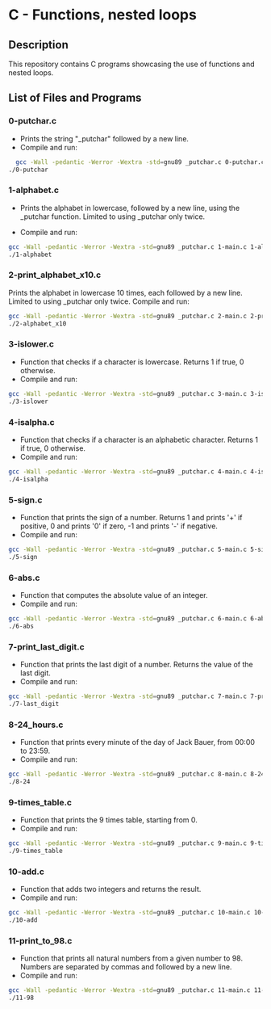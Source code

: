 # C - Functions, nested loops

## Description

This repository contains C programs showcasing the use of functions and nested loops.

## List of Files and Programs

### 0-putchar.c
- Prints the string "_putchar" followed by a new line.
- Compile and run:
```bash
  gcc -Wall -pedantic -Werror -Wextra -std=gnu89 _putchar.c 0-putchar.c -o 0-putchar
./0-putchar
```

### 1-alphabet.c
- Prints the alphabet in lowercase, followed by a new line, using the _putchar function.
Limited to using _putchar only twice.

- Compile and run:
```bash
gcc -Wall -pedantic -Werror -Wextra -std=gnu89 _putchar.c 1-main.c 1-alphabet.c -o 1-alphabet
./1-alphabet
```
### 2-print_alphabet_x10.c
Prints the alphabet in lowercase 10 times, each followed by a new line.
Limited to using _putchar only twice.
Compile and run:
```bash
gcc -Wall -pedantic -Werror -Wextra -std=gnu89 _putchar.c 2-main.c 2-print_alphabet_x10.c -o 2-alphabet_x10
./2-alphabet_x10
```

### 3-islower.c
- Function that checks if a character is lowercase.
Returns 1 if true, 0 otherwise.
- Compile and run:
```bash
gcc -Wall -pedantic -Werror -Wextra -std=gnu89 _putchar.c 3-main.c 3-islower.c -o 3-islower
./3-islower
```

### 4-isalpha.c
- Function that checks if a character is an alphabetic character.
Returns 1 if true, 0 otherwise.
- Compile and run:
```bash
gcc -Wall -pedantic -Werror -Wextra -std=gnu89 _putchar.c 4-main.c 4-isalpha.c -o 4-isalpha
./4-isalpha
```
### 5-sign.c
- Function that prints the sign of a number.
Returns 1 and prints '+' if positive, 0 and prints '0' if zero, -1 and prints '-' if negative.
- Compile and run:
```bash
gcc -Wall -pedantic -Werror -Wextra -std=gnu89 _putchar.c 5-main.c 5-sign.c -o 5-sign
./5-sign
```

### 6-abs.c
- Function that computes the absolute value of an integer.
- Compile and run:
```bash
gcc -Wall -pedantic -Werror -Wextra -std=gnu89 _putchar.c 6-main.c 6-abs.c -o 6-abs
./6-abs
```

### 7-print_last_digit.c
- Function that prints the last digit of a number.
Returns the value of the last digit.
- Compile and run:
```bash
gcc -Wall -pedantic -Werror -Wextra -std=gnu89 _putchar.c 7-main.c 7-print_last_digit.c -o 7-last_digit
./7-last_digit
```

### 8-24_hours.c
- Function that prints every minute of the day of Jack Bauer, from 00:00 to 23:59.
- Compile and run:
```bash
gcc -Wall -pedantic -Werror -Wextra -std=gnu89 _putchar.c 8-main.c 8-24_hours.c -o 8-24
./8-24
```

### 9-times_table.c
- Function that prints the 9 times table, starting from 0.
- Compile and run:
```bash
gcc -Wall -pedantic -Werror -Wextra -std=gnu89 _putchar.c 9-main.c 9-times_table.c -o 9-times_table
./9-times_table
```
### 10-add.c
- Function that adds two integers and returns the result.
- Compile and run:
```bash
gcc -Wall -pedantic -Werror -Wextra -std=gnu89 _putchar.c 10-main.c 10-add.c -o 10-add
./10-add
```
### 11-print_to_98.c
- Function that prints all natural numbers from a given number to 98.
Numbers are separated by commas and followed by a new line.
- Compile and run:
```bash
gcc -Wall -pedantic -Werror -Wextra -std=gnu89 _putchar.c 11-main.c 11-print_to_98.c -o 11-98
./11-98
```

